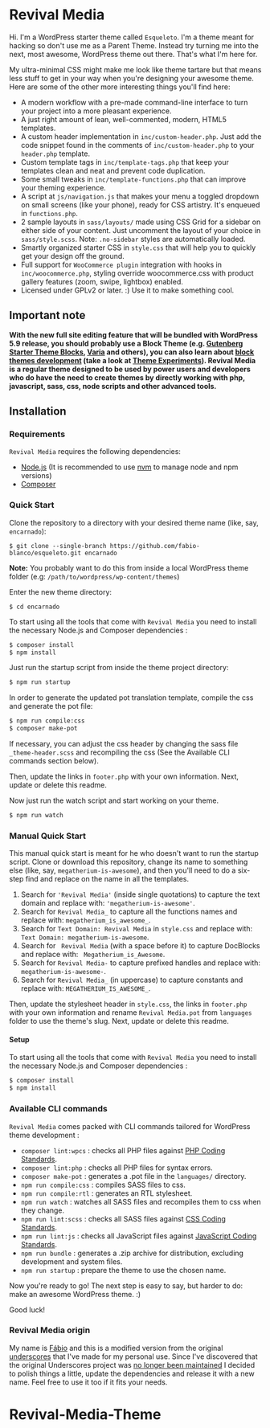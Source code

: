 Revival Media
========

Hi. I'm a WordPress starter theme called `Esqueleto`. I'm a theme meant for hacking so don't use me as a Parent Theme. 
Instead try turning me into the next, most awesome, WordPress theme out there. That's what I'm here for.


My ultra-minimal CSS might make me look like theme tartare but that means less stuff to get in your way when you're 
designing your awesome theme. Here are some of the other more interesting things you'll find here:

* A modern workflow with a pre-made command-line interface to turn your project into a more pleasant experience.
* A just right amount of lean, well-commented, modern, HTML5 templates.
* A custom header implementation in `inc/custom-header.php`. Just add the code snippet found in the comments of `inc/custom-header.php` to your `header.php` template.
* Custom template tags in `inc/template-tags.php` that keep your templates clean and neat and prevent code duplication.
* Some small tweaks in `inc/template-functions.php` that can improve your theming experience.
* A script at `js/navigation.js` that makes your menu a toggled dropdown on small screens (like your phone), ready for CSS artistry. It's enqueued in `functions.php`.
* 2 sample layouts in `sass/layouts/` made using CSS Grid for a sidebar on either side of your content. Just uncomment the layout of your choice in `sass/style.scss`.
Note: `.no-sidebar` styles are automatically loaded.
* Smartly organized starter CSS in `style.css` that will help you to quickly get your design off the ground.
* Full support for `WooCommerce plugin` integration with hooks in `inc/woocommerce.php`, styling override woocommerce.css with product gallery features (zoom, swipe, lightbox) enabled.
* Licensed under GPLv2 or later. :) Use it to make something cool.

## Important note

**With the new full site editing feature that will be bundled with WordPress 5.9 release, you should probably
use a Block Theme (e.g. 
[Gutenberg Starter Theme Blocks](https://github.com/WordPress/theme-experiments/tree/master/gutenberg-starter-theme-blocks), 
[Varia](https://github.com/Automattic/themes/tree/trunk/varia) and others), you can also learn about [block themes
development](https://developer.wordpress.org/block-editor/how-to-guides/themes/block-theme-overview/) 
(take a look at [Theme Experiments](https://github.com/WordPress/theme-experiments)). Revival Media is a regular theme designed 
to be used by power users and developers who do have the need to create themes by directly working with php, javascript, 
sass, css, node scripts and other advanced tools.** 

Installation
---------------

### Requirements

`Revival Media` requires the following dependencies:

- [Node.js](https://nodejs.org/) (It is recommended to use [nvm](https://github.com/nvm-sh/nvm) to manage node and npm 
versions)
- [Composer](https://getcomposer.org/)

### Quick Start

Clone the repository to a directory with your desired theme name (like, say, `encarnado`):
```shell
$ git clone --single-branch https://github.com/fabio-blanco/esqueleto.git encarnado
```

**Note:** You probably want to do this from inside a local WordPress theme folder (e.g: `/path/to/wordpress/wp-content/themes`)

Enter the new theme directory:

```shell
$ cd encarnado
```

To start using all the tools that come with `Revival Media`  you need to install the necessary Node.js and Composer 
dependencies :

```sh
$ composer install
$ npm install
```

Just run the startup script from inside the theme project directory:

```sh
$ npm run startup
```

In order to generate the updated pot translation template, compile the css and generate the pot file:

```sh
$ npm run compile:css
$ composer make-pot
```

If necessary, you can adjust the css header by changing the sass file `_theme-header.scss` and recompiling the css
(See the Available CLI commands section below).

Then, update the links in `footer.php` with your own information. Next, update or delete this readme.

Now just run the watch script and start working on your theme.

```sh
$ npm run watch
```

### Manual Quick Start

This manual quick start is meant for he who doesn't want to run the startup script.
Clone or download this repository, change its name to something else (like, say, `megatherium-is-awesome`), and then you'll 
need to do a six-step find and replace on the name in all the templates.

1. Search for `'Revival Media'` (inside single quotations) to capture the text domain and replace with: `'megatherium-is-awesome'`.
2. Search for `Revival Media_` to capture all the functions names and replace with: `megatherium_is_awesome_`.
3. Search for `Text Domain: Revival Media` in `style.css` and replace with: `Text Domain: megatherium-is-awesome`.
4. Search for <code>&nbsp;Revival Media</code> (with a space before it) to capture DocBlocks and replace with: <code>&nbsp;Megatherium_is_Awesome</code>.
5. Search for `Revival Media-` to capture prefixed handles and replace with: `megatherium-is-awesome-`.
6. Search for `Revival Media_` (in uppercase) to capture constants and replace with: `MEGATHERIUM_IS_AWESOME_`.

Then, update the stylesheet header in `style.css`, the links in `footer.php` with your own information and rename 
`Revival Media.pot` from `languages` folder to use the theme's slug. Next, update or delete this readme.

#### Setup

To start using all the tools that come with `Revival Media`  you need to install the necessary Node.js and Composer dependencies :

```sh
$ composer install
$ npm install
```

### Available CLI commands

`Revival Media` comes packed with CLI commands tailored for WordPress theme development :

- `composer lint:wpcs` : checks all PHP files against [PHP Coding Standards](https://developer.wordpress.org/coding-standards/wordpress-coding-standards/php/).
- `composer lint:php` : checks all PHP files for syntax errors.
- `composer make-pot` : generates a .pot file in the `languages/` directory.
- `npm run compile:css` : compiles SASS files to css.
- `npm run compile:rtl` : generates an RTL stylesheet.
- `npm run watch` : watches all SASS files and recompiles them to css when they change.
- `npm run lint:scss` : checks all SASS files against [CSS Coding Standards](https://developer.wordpress.org/coding-standards/wordpress-coding-standards/css/).
- `npm run lint:js` : checks all JavaScript files against [JavaScript Coding Standards](https://developer.wordpress.org/coding-standards/wordpress-coding-standards/javascript/).
- `npm run bundle` : generates a .zip archive for distribution, excluding development and system files.
- `npm run startup` : prepare the theme to use the chosen name.

Now you're ready to go! The next step is easy to say, but harder to do: make an awesome WordPress theme. :)

Good luck!

### Revival Media origin

My name is [Fábio](https://github.com/fabio-blanco) and this is a modified version from the original 
[underscores](https://github.com/Automattic/_s) that I've made for my personal use. Since I've discovered
that the original Underscores project was [no longer been maintained](https://github.com/Automattic/_s/issues/1511#issuecomment-987450782) 
I decided to polish things a little, update the dependencies and release it with a new name.
Feel free to use it too if it fits your needs.
# Revival-Media-Theme
